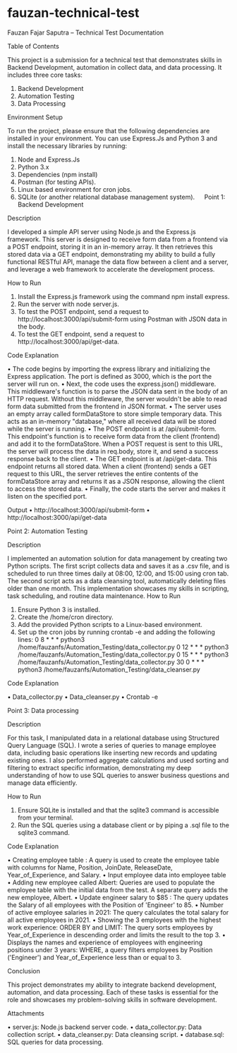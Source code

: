 # fauzan-technical-test

Fauzan Fajar Saputra – Technical Test Documentation

Table of Contents

This project is a submission for a technical test that demonstrates skills in Backend Development, automation in collect data, and data processing. It includes three core tasks:

1.	Backend Development
2.	Automation Testing
3.	Data Processing

Environment Setup

To run the project, please ensure that the following dependencies are installed in your environment. You can use Express.Js and Python 3 and install the necessary libraries by running:
1.	Node and Express.Js
2.	Python 3.x
3.	Dependencies (npm install)
4.	Postman (for testing APIs).
5.	Linux based environment for cron jobs.
6.	SQLite (or another relational database management system).
 
Point 1:  Backend Development

Description

I developed a simple API server using Node.js and the Express.js framework. This server is designed to receive form data from a frontend via a POST endpoint, storing it in an in-memory array. It then retrieves this stored data via a GET endpoint, demonstrating my ability to build a fully functional RESTful API, manage the data flow between a client and a server, and leverage a web framework to accelerate the development process.

How to Run

1.	Install the Express.js framework using the command npm install express.
2.	Run the server with node server.js.
3.	To test the POST endpoint, send a request to http://localhost:3000/api/submit-form using Postman with JSON data in the body.
4.	To test the GET endpoint, send a request to http://localhost:3000/api/get-data.

Code Explanation
 
•	The code begins by importing the express library and initializing the Express application. The port is defined as 3000, which is the port the server will run on.
•	Next, the code uses the express.json() middleware. This middleware's function is to parse the JSON data sent in the body of an HTTP request. Without this middleware, the server wouldn't be able to read form data submitted from the frontend in JSON format.
•	The server uses an empty array called formDataStore to store simple temporary data. This acts as an in-memory "database," where all received data will be stored while the server is running.
•	The POST endpoint is at /api/submit-form. This endpoint's function is to receive form data from the client (frontend) and add it to the formDataStore. When a POST request is sent to this URL, the server will process the data in req.body, store it, and send a success response back to the client.
•	The GET endpoint is at /api/get-data. This endpoint returns all stored data. When a client (frontend) sends a GET request to this URL, the server retrieves the entire contents of the formDataStore array and returns it as a JSON response, allowing the client to access the stored data.
•	Finally, the code starts the server and makes it listen on the specified port.

Output
•	http://localhost:3000/api/submit-form
•	http://localhost:3000/api/get-data
 
Point 2: Automation Testing

Description

I implemented an automation solution for data management by creating two Python scripts. The first script collects data and saves it as a .csv file, and is scheduled to run three times daily at 08:00, 12:00, and 15:00 using cron tab. The second script acts as a data cleansing tool, automatically deleting files older than one month. This implementation showcases my skills in scripting, task scheduling, and routine data maintenance.
How to Run

1.	Ensure Python 3 is installed.
2.	Create the /home/cron directory.
3.	Add the provided Python scripts to a Linux-based environment.
4.	Set up the cron jobs by running crontab -e and adding the following lines:
0 8 * * * python3 /home/fauzanfs/Automation_Testing/data_collector.py
0 12 * * * python3 /home/fauzanfs/Automation_Testing/data_collector.py
0 15 * * * python3 /home/fauzanfs/Automation_Testing/data_collector.py
30 0 * * * python3 /home/fauzanfs/Automation_Testing/data_cleanser.py

Code Explanation

•	Data_collector.py
•	Data_cleanser.py
•	Crontab -e

Point 3: Data processing

Description

For this task, I manipulated data in a relational database using Structured Query Language (SQL). I wrote a series of queries to manage employee data, including basic operations like inserting new records and updating existing ones. I also performed aggregate calculations and used sorting and filtering to extract specific information, demonstrating my deep understanding of how to use SQL queries to answer business questions and manage data efficiently.

How to Run

1.	Ensure SQLite is installed and that the sqlite3 command is accessible from your terminal.
2.	Run the SQL queries using a database client or by piping a .sql file to the sqlite3 command.

Code Explanation

•	Creating employee table : A query is used to create the employee table with columns for Name, Position, JoinDate, ReleaseDate, Year_of_Experience, and Salary.
•	Input employee data into employee table
•	Adding new employee called Albert: Queries are used to populate the employee table with the initial data from the test. A separate query adds the new employee, Albert.
•	Update engineer salary to $85 : The query updates the Salary of all employees with the Position of 'Engineer' to 85.
•	Number of active employee salaries in 2021: The query calculates the total salary for all active employees in 2021.
•	Showing the 3 employees with the highest work experience: ORDER BY and LIMIT: The query sorts employees by Year_of_Experience in descending order and limits the result to the top 3.
•	Displays the names and experience of employees with engineering positions under 3 years: WHERE, a query filters employees by Position ('Engineer') and Year_of_Experience less than or equal to 3.
 
Conclusion

This project demonstrates my ability to integrate backend development, automation, and data processing. Each of these tasks is essential for the role and showcases my problem-solving skills in software development.

Attachments

•	server.js: Node.js backend server code.
•	data_collector.py: Data collection script.
•	data_cleanser.py: Data cleansing script.
•	database.sql: SQL queries for data processing.
